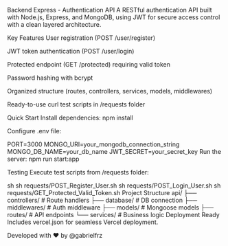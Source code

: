 Backend Express - Authentication API
A RESTful authentication API built with Node.js, Express, and MongoDB, using JWT for secure access control with a clean layered architecture.

Key Features
User registration (POST /user/register)

JWT token authentication (POST /user/login)

Protected endpoint (GET /protected) requiring valid token

Password hashing with bcrypt

Organized structure (routes, controllers, services, models, middlewares)

Ready-to-use curl test scripts in /requests folder

Quick Start
Install dependencies:
npm install

Configure .env file:

PORT=3000
MONGO_URI=your_mongodb_connection_string
MONGO_DB_NAME=your_db_name
JWT_SECRET=your_secret_key
Run the server:
npm run start:app

Testing
Execute test scripts from /requests folder:

sh
sh requests/POST_Register_User.sh
sh requests/POST_Login_User.sh
sh requests/GET_Protected_Valid_Token.sh
Project Structure
api/
├── controllers/    # Route handlers
├── database/       # DB connection
├── middlewares/    # Auth middleware
├── models/         # Mongoose models
├── routes/         # API endpoints
└── services/       # Business logic
Deployment Ready
Includes vercel.json for seamless Vercel deployment.

Developed with ❤️ by @gabrielfrz

